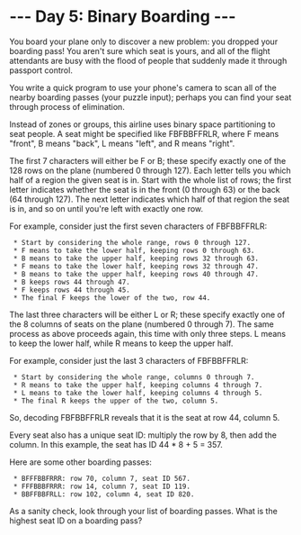 # --- Day 5: Binary Boarding ---

   You board your plane only to discover a new problem: you dropped your
   boarding pass! You aren't sure which seat is yours, and all of the flight
   attendants are busy with the flood of people that suddenly made it through
   passport control.

   You write a quick program to use your phone's camera to scan all of the
   nearby boarding passes (your puzzle input); perhaps you can find your seat
   through process of elimination.

   Instead of zones or groups, this airline uses binary space partitioning to
   seat people. A seat might be specified like FBFBBFFRLR, where F means
   "front", B means "back", L means "left", and R means "right".

   The first 7 characters will either be F or B; these specify exactly one of
   the 128 rows on the plane (numbered 0 through 127). Each letter tells you
   which half of a region the given seat is in. Start with the whole list of
   rows; the first letter indicates whether the seat is in the front (0
   through 63) or the back (64 through 127). The next letter indicates which
   half of that region the seat is in, and so on until you're left with
   exactly one row.

   For example, consider just the first seven characters of FBFBBFFRLR:

     * Start by considering the whole range, rows 0 through 127.
     * F means to take the lower half, keeping rows 0 through 63.
     * B means to take the upper half, keeping rows 32 through 63.
     * F means to take the lower half, keeping rows 32 through 47.
     * B means to take the upper half, keeping rows 40 through 47.
     * B keeps rows 44 through 47.
     * F keeps rows 44 through 45.
     * The final F keeps the lower of the two, row 44.

   The last three characters will be either L or R; these specify exactly one
   of the 8 columns of seats on the plane (numbered 0 through 7). The same
   process as above proceeds again, this time with only three steps. L means
   to keep the lower half, while R means to keep the upper half.

   For example, consider just the last 3 characters of FBFBBFFRLR:

     * Start by considering the whole range, columns 0 through 7.
     * R means to take the upper half, keeping columns 4 through 7.
     * L means to take the lower half, keeping columns 4 through 5.
     * The final R keeps the upper of the two, column 5.

   So, decoding FBFBBFFRLR reveals that it is the seat at row 44, column 5.

   Every seat also has a unique seat ID: multiply the row by 8, then add the
   column. In this example, the seat has ID 44 * 8 + 5 = 357.

   Here are some other boarding passes:

     * BFFFBBFRRR: row 70, column 7, seat ID 567.
     * FFFBBBFRRR: row 14, column 7, seat ID 119.
     * BBFFBBFRLL: row 102, column 4, seat ID 820.

   As a sanity check, look through your list of boarding passes. What is the
   highest seat ID on a boarding pass?

